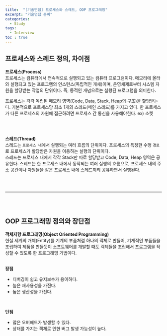 ```yaml
---
title:  "[기술면접] 프로세스와 스레드, OOP 프로그래밍"
excerpt: "기술면접 준비"
categories: 
  - Study
tags: 
  - Interview
toc : true
---
```


## 프로세스와 스레드 정의, 차이점

**프로세스(Process)** <br>
프로세스는 컴퓨터에서 연속적으로 실행되고 있는 컴퓨터 프로그램이다. 메모리에 올라와 실행되고 있는 프로그램의 인스턴스(독립적인 개체)이며, 운영체제로부터 시스템 자원을 할당받는 작업의 단위이다. 즉, 동적인 개념으로는 실행된 프로그램을 의미한다. <br>

프로세스는 각각 독립된 메모리 영역(Code, Data, Stack, Heap의 구조)을 할당받는다. 기본적으로 프로세스당 최소 1개의 스레드(메인 스레드)를 가지고 있다. 한 프로세스가 다른 프로세스의 자원에 접근하려면 프로세스 간 통신을 사용해야한다. ex) 소켓

<br><br>

**스레드(Thread)** <br>
스레드는 `프로세스 내`에서 실행되는 여러 흐름의 단위이다. 프로세스의 특정한 수행 `경로`로 프로세스가 할당받은 자원을 이용하는 실행의 단위이다. <br>
스레드는 프로세스 내에서 각각 Stack만 따로 할당받고 Code, Data, Heap  영역은 공유한다. 스레드는 한 프로세스 내에서 동작되는 여러 실행의 흐름으로, 프로세스 내의 주소 공간이나 자원들을 같은 프로세스 내에 스레드끼리 공유하면서 실행된다.

<br><br>

-----

<br><br>


## OOP 프로그래밍 정의와 장단점

**객체지향 프로그래밍(Object Oriented Programming)** <br>
현실 세계의 개체(Entity)를 기계의 부품처럼 하나의 객체로 만들어, 기계적인 부품들을 조립하여 제품을 만들듯이 소프트웨어를 개발할 때도 객체들을 조립해서 프로그램을 작성할 수 있도록 한 프로그래밍 기법이다. <br><br>

**장점** <br>
- 디버깅이 쉽고 유지보수가 용이하다.
- 높은 재사용성을 가진다.
- 높은 생산성을 가진다.


<br>

**단점** <br>
- 많은 오버헤드가 발생할 수 있다.
- 상태를 가지는 객체로 인한 버그 발생 가능성이 높다.


